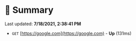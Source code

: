 # 📖 Summary
Last updated: **7/18/2021, 2:38:41 PM**

- `GET` [https://google.com](https://google.com) - **Up** (131ms)
